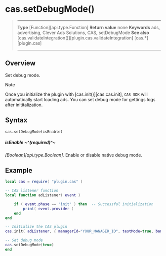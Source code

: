 # cas.setDebugMode()

> --------------------- ------------------------------------------------------------------------------------------
> __Type__              [Function][api.type.Function]
> __Return value__      none
> __Keywords__          ads, advertising, Clever Ads Solutions, CAS, setDebugMode
> __See also__          [cas.validateIntegration()][plugin.cas.validateIntegration]
>						[cas.*][plugin.cas]
> --------------------- ------------------------------------------------------------------------------------------


## Overview

Set debug mode.

<div class="guide-notebox">
<div class="notebox-title">Note</div>

Once you initialize the plugin with [cas.init()][cas.cas.init], `CAS SDK` will automatically start loading ads. You can set debug mode for gettings logs after inititalization.

</div>


## Syntax

    cas.setDebugMode(isEnable)

##### isEnable ~^(required)^~
_[Boolean][api.type.Boolean]._ Enable or disable native debug mode.

## Example

``````lua
local cas = require( "plugin.cas" )

-- CAS listener function
local function adListener( event )

	if ( event.phase == "init" ) then  -- Successful initialization
		print( event.provider )
	end
end

-- Initialize the CAS plugin
cas.init( adListener, { managerId="YOUR_MANAGER_ID", testMode=true, banner=true, interstitial=false, rewarded=true, appReturn=false } )

-- Set debug mode 
cas.setDebugMode(true)
end
``````